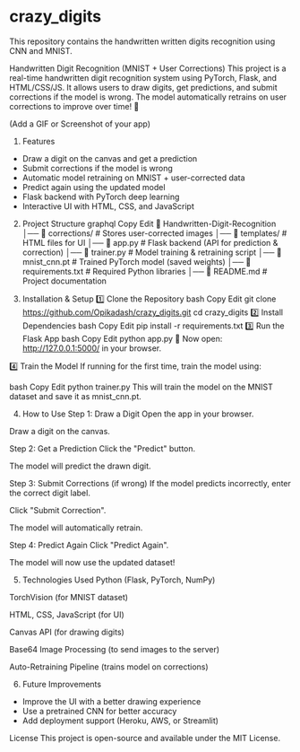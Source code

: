 # crazy_digits
This repository contains the handwritten written digits recognition using CNN and MNIST.

Handwritten Digit Recognition (MNIST + User Corrections)
This project is a real-time handwritten digit recognition system using PyTorch, Flask, and HTML/CSS/JS.
It allows users to draw digits, get predictions, and submit corrections if the model is wrong.
The model automatically retrains on user corrections to improve over time! 🚀

(Add a GIF or Screenshot of your app)

1. Features
- Draw a digit on the canvas and get a prediction
- Submit corrections if the model is wrong
- Automatic model retraining on MNIST + user-corrected data
- Predict again using the updated model
- Flask backend with PyTorch deep learning
- Interactive UI with HTML, CSS, and JavaScript

2. Project Structure
graphql
Copy
Edit
📁 Handwritten-Digit-Recognition
│── 📁 corrections/          # Stores user-corrected images
│── 📁 templates/            # HTML files for UI
│── 📄 app.py                # Flask backend (API for prediction & correction)
│── 📄 trainer.py            # Model training & retraining script
│── 📄 mnist_cnn.pt          # Trained PyTorch model (saved weights)
│── 📄 requirements.txt      # Required Python libraries
│── 📄 README.md             # Project documentation

3. Installation & Setup
1️⃣ Clone the Repository
bash
Copy
Edit
git clone https://github.com/Opikadash/crazy_digits.git
cd crazy_digits
2️⃣ Install Dependencies
bash
Copy
Edit
pip install -r requirements.txt
3️⃣ Run the Flask App
bash
Copy
Edit
python app.py
🔹 Now open: http://127.0.0.1:5000/ in your browser.

4️⃣ Train the Model 
If running for the first time, train the model using:

bash
Copy
Edit
python trainer.py
This will train the model on the MNIST dataset and save it as mnist_cnn.pt.

4. How to Use
Step 1: Draw a Digit
Open the app in your browser.

Draw a digit on the canvas.

Step 2: Get a Prediction
Click the "Predict" button.

The model will predict the drawn digit.

Step 3: Submit Corrections (if wrong)
If the model predicts incorrectly, enter the correct digit label.

Click "Submit Correction".

The model will automatically retrain.

Step 4: Predict Again
Click "Predict Again".

The model will now use the updated dataset!

5. Technologies Used
Python (Flask, PyTorch, NumPy)

TorchVision (for MNIST dataset)

HTML, CSS, JavaScript (for UI)

Canvas API (for drawing digits)

Base64 Image Processing (to send images to the server)

Auto-Retraining Pipeline (trains model on corrections)

6. Future Improvements
- Improve the UI with a better drawing experience
- Use a pretrained CNN for better accuracy
- Add deployment support (Heroku, AWS, or Streamlit)

License
This project is open-source and available under the MIT License.
